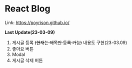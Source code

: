 # React Blog

Link: <https://poyrison.github.io/>

**Last Update(23-03-09)**

1. 게시글 등록 ~~(현재는 제목만 등록 가능)~~ 내용도 구현(23-03.09)
2. 좋아요 버튼
3. Modal
4. 게시글 삭제 버튼


